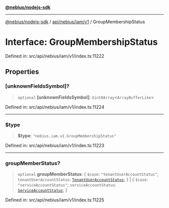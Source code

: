 [**@nebius/nodejs-sdk**](../../../../../README.md)

---

[@nebius/nodejs-sdk](../../../../../README.md) / [api/nebius/iam/v1](../README.md) / GroupMembershipStatus

# Interface: GroupMembershipStatus

Defined in: src/api/nebius/iam/v1/index.ts:11222

## Properties

### \[unknownFieldsSymbol\]?

> `optional` **\[unknownFieldsSymbol\]**: `Uint8Array`\<`ArrayBufferLike`\>

Defined in: src/api/nebius/iam/v1/index.ts:11224

---

### $type

> **$type**: `"nebius.iam.v1.GroupMembershipStatus"`

Defined in: src/api/nebius/iam/v1/index.ts:11223

---

### groupMemberStatus?

> `optional` **groupMemberStatus**: \{ `$case`: `"tenantUserAccountStatus"`; `tenantUserAccountStatus`: [`TenantUserAccountStatus`](TenantUserAccountStatus.md); \} \| \{ `$case`: `"serviceAccountStatus"`; `serviceAccountStatus`: [`ServiceAccountStatus`](ServiceAccountStatus.md); \}

Defined in: src/api/nebius/iam/v1/index.ts:11225
